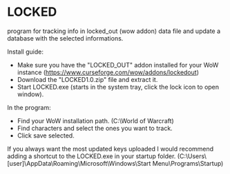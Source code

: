 # LOCKED
program for tracking info in locked_out (wow addon) data file and update a database with the selected informations.

Install guide:
- Make sure you have the "LOCKED_OUT" addon installed for your WoW instance (https://www.curseforge.com/wow/addons/lockedout)
- Download the "LOCKED1.0.zip" file and extract it.
- Start LOCKED.exe (starts in the system tray, click the lock icon to open window).

In the program:
- Find your WoW installation path. (C:\World of Warcraft)
- Find characters and select the ones you want to track.
- Click save selected.

If you always want the most updated keys uploaded I would recommend adding a shortcut to the LOCKED.exe in your startup folder. (C:\Users\\[user]\AppData\Roaming\Microsoft\Windows\Start Menu\Programs\Startup)

